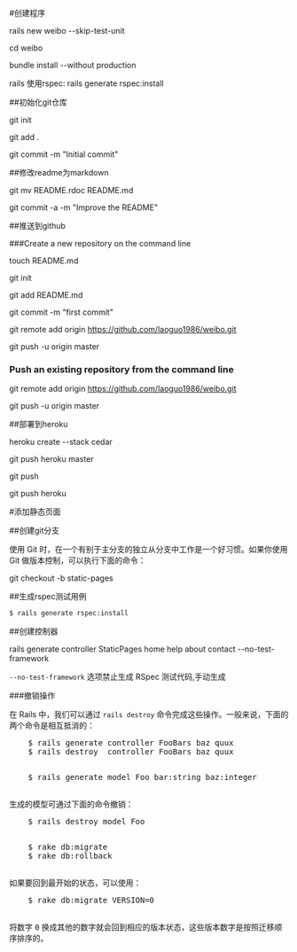 #创建程序

rails new weibo --skip-test-unit

cd weibo

bundle install --without production

rails 使用rspec: rails generate rspec:install

##初始化git仓库

git init

git add .

git commit -m "Initial commit"

##修改readme为markdown

git mv README.rdoc README.md

git commit -a -m "Improve the README"

##推送到github

###Create a new repository on the command line

touch README.md

git init

git add README.md

git commit -m "first commit"

git remote add origin https://github.com/laoguo1986/weibo.git

git push -u origin master

### Push an existing repository from the command line

git remote add origin https://github.com/laoguo1986/weibo.git

git push -u origin master

##部署到heroku

heroku create --stack cedar

git push heroku master

git push

git push heroku

#添加静态页面

##创建git分支

使用 Git 时，在一个有别于主分支的独立从分支中工作是一个好习惯。如果你使用 Git 做版本控制，可以执行下面的命令：

git checkout -b static-pages

##生成rspec测试用例

```sh
$ rails generate rspec:install
```
##创建控制器

rails generate controller StaticPages home help about contact --no-test-framework

`--no-test-framework` 选项禁止生成 RSpec 测试代码,手动生成

###撤销操作

<p>在 Rails 中，我们可以通过 <code>rails destroy</code> 命令完成这些操作。一般来说，下面的两个命令是相互抵消的：</p>
  <pre>
    $ rails generate controller FooBars baz quux
    $ rails destroy  controller FooBars baz quux
  </pre>
  <pre>
    $ rails generate model Foo bar:string baz:integer
  </pre>
  <p>生成的模型可通过下面的命令撤销：</p>
  <pre>
    $ rails destroy model Foo
  </pre>
  
  <pre>
    $ rake db:migrate
    $ rake db:rollback
  </pre>
  <p>如果要回到最开始的状态，可以使用：</p>
  <pre>
    $ rake db:migrate VERSION=0
  </pre>
  <p>将数字 <tt>0</tt> 换成其他的数字就会回到相应的版本状态，这些版本数字是按照迁移顺序排序的。</p>

